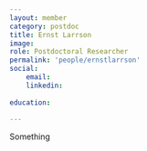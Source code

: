 ```yaml
---
layout: member
category: postdoc
title: Ernst Larrson
image: 
role: Postdoctoral Researcher
permalink: 'people/ernstlarrson'
social:
    email: 
    linkedin: 
    
education:
 
---
```


Something
